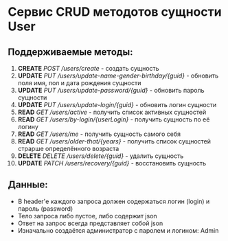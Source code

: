 # Сервис CRUD методотов сущности User
## Поддерживаемые методы:
1. **CREATE** *POST /users/create* - создать сущность
2. **UPDATE** *PUT /users/update-name-gender-birthday/{guid}* - обновить поля имя, пол и дата рождения сущности
3. **UPDATE** *PUT /users/update-password/{guid}* - обновить пароль сущности
4. **UPDATE** *PUT /users/update-login/{guid}* - обновить логин сущности
5. **READ** *GET /users/active* - получить список активных сущностей
6. **READ** *GET /users/by-login/{userLogin}* - получить сущность по её логину
7. **READ** *GET /users/me* - получить сущность самого себя
8. **READ** *GET /users/older-that/{years}* - получить список сущностей страрше определённого возраста
9. **DELETE** *DELETE /users/delete/{guid}* - удалить сущность
10. **UPDATE** *PATCH /users/recovery/{guid}* - восстановить сущность
## Данные:
* В header'е каждого запроса должен содержаться логин (login) и пароль (password)
* Тело запроса либо пустое, либо содержит json
* Ответ на запрос всегда представляет собой json
* Изначально создаётся администратор с паролем и логином: Admin
